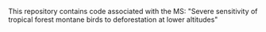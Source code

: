 This repository contains code associated with the MS: "Severe sensitivity of tropical forest montane birds to deforestation at lower altitudes"

